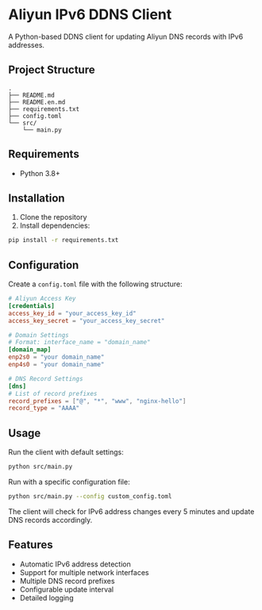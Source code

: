 # Aliyun IPv6 DDNS Client

A Python-based DDNS client for updating Aliyun DNS records with IPv6 addresses.

## Project Structure

```
.
├── README.md
├── README.en.md
├── requirements.txt
├── config.toml
└── src/
    └── main.py
```

## Requirements

- Python 3.8+

## Installation

1. Clone the repository
2. Install dependencies:
```bash
pip install -r requirements.txt
```

## Configuration

Create a `config.toml` file with the following structure:

```toml
# Aliyun Access Key
[credentials]
access_key_id = "your_access_key_id"
access_key_secret = "your_access_key_secret"

# Domain Settings
# Format: interface_name = "domain_name"
[domain_map]
enp2s0 = "your domain_name"
enp4s0 = "your domain_name"

# DNS Record Settings
[dns]
# List of record prefixes
record_prefixes = ["@", "*", "www", "nginx-hello"]
record_type = "AAAA"
```

## Usage

Run the client with default settings:
```bash
python src/main.py
```

Run with a specific configuration file:
```bash
python src/main.py --config custom_config.toml
```

The client will check for IPv6 address changes every 5 minutes and update DNS records accordingly.

## Features

- Automatic IPv6 address detection
- Support for multiple network interfaces
- Multiple DNS record prefixes
- Configurable update interval
- Detailed logging
